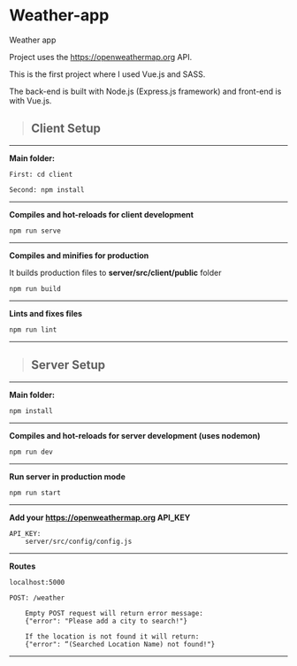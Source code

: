 # Weather-app
Weather app

Project uses the https://openweathermap.org API.

This is the first project where I used Vue.js and SASS.

The back-end is built with Node.js (Express.js framework) and front-end is with Vue.js. 



>## Client Setup
---
   **Main folder:**
    
    First: cd client

    Second: npm install
---
**Compiles and hot-reloads for client development**

    npm run serve
---
**Compiles and minifies for production**

It builds production files to **server/src/client/public** folder

    npm run build
---
**Lints and fixes files**

    npm run lint    
---
> ## Server Setup
---
   **Main folder:**
    
    npm install
---
**Compiles and hot-reloads for server development (uses nodemon)**

    npm run dev
---
**Run server in production mode**

    npm run start
---
**Add your https://openweathermap.org API_KEY**

    API_KEY: 
        server/src/config/config.js


---
**Routes**

    localhost:5000

    POST: /weather
        
        Empty POST request will return error message: 
        {"error": "Please add a city to search!"}

        If the location is not found it will return: 
        {"error": “(Searched Location Name) not found!"}

---